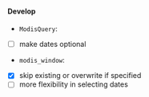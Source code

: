 #### Develop


- `ModisQuery`:
 - [ ] make dates optional

- `modis_window`:
 - [x] skip existing or overwrite if specified
 - [ ] more flexibility in selecting dates
